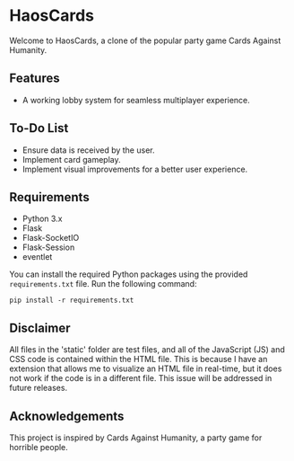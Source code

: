 # HaosCards

Welcome to HaosCards, a clone of the popular party game Cards Against Humanity.

## Features

- A working lobby system for seamless multiplayer experience.

## To-Do List

- Ensure data is received by the user.
- Implement card gameplay.
- Implement visual improvements for a better user experience.

## Requirements

- Python 3.x
- Flask
- Flask-SocketIO
- Flask-Session
- eventlet

You can install the required Python packages using the provided `requirements.txt` file. Run the following command:

```
pip install -r requirements.txt
```
## Disclaimer
All files in the 'static' folder are test files, and all of the JavaScript (JS) and CSS code is contained within the HTML file. This is because I have an extension that allows me to visualize an HTML file in real-time, but it does not work if the code is in a different file. This issue will be addressed in future releases.

## Acknowledgements

This project is inspired by Cards Against Humanity, a party game for horrible people.
